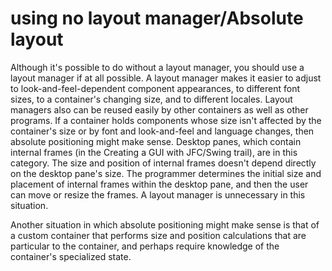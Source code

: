# using no layout manager/Absolute layout #

Although it's possible to do without a layout manager, you should use a layout manager if at all possible. A layout manager makes it easier to adjust to look-and-feel-dependent component appearances, to different font sizes, to a container's changing size, and to different locales. Layout managers also can be reused easily by other containers as well as other programs.
If a container holds components whose size isn't affected by the container's size or by font and look-and-feel and language changes, then absolute positioning might make sense. Desktop panes, which contain internal frames (in the Creating a GUI with JFC/Swing trail), are in this category. The size and position of internal frames doesn't depend directly on the desktop pane's size. The programmer determines the initial size and placement of internal frames within the desktop pane, and then the user can move or resize the frames. A layout manager is unnecessary in this situation.

Another situation in which absolute positioning might make sense is that of a custom container that performs size and position calculations that are particular to the container, and perhaps require knowledge of the container's specialized state.